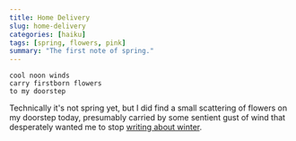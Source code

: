 ```yaml
---
title: Home Delivery 
slug: home-delivery
categories: [haiku]
tags: [spring, flowers, pink]
summary: "The first note of spring."
---
```


```
cool noon winds
carry firstborn flowers
to my doorstep
```

Technically it's not spring yet, but I did find a small scattering of flowers on my doorstep today, presumably carried by some sentient gust of wind that desperately wanted me to stop [writing about winter][1].

[1]: https://wirehaiku.org/posts/transparencies/
